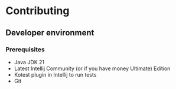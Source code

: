 # Contributing

## Developer environment

### Prerequisites
* Java JDK 21
* Latest Intellij Community (or if you have money Ultimate) Edition
* Kotest plugin in Intellij to run tests
* Git